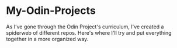 # My-Odin-Projects
As I've gone through the Odin Project's curriculum, I've created a spiderweb of different repos. Here's where I'll try and put everything together in a more organized way.
